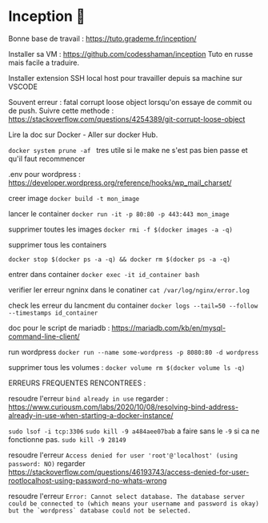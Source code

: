 # Inception  🔲

Bonne base de travail :
https://tuto.grademe.fr/inception/

Installer sa VM : https://github.com/codesshaman/inception
Tuto en russe mais facile a traduire.

Installer extension SSH local host pour travailler depuis sa machine sur VSCODE

Souvent erreur :
fatal corrupt loose object lorsqu'on essaye de commit ou de push.
Suivre cette methode : https://stackoverflow.com/questions/4254389/git-corrupt-loose-object

Lire la doc  sur Docker - Aller sur docker Hub.

```docker system prune -af ``` tres utile si le make ne s'est pas bien passe et qu'il faut recommencer

.env pour wordpress : https://developer.wordpress.org/reference/hooks/wp_mail_charset/

creer image
```docker build -t mon_image ```

lancer le container
```docker run -it -p 80:80 -p 443:443 mon_image```

supprimer toutes les images
```docker rmi -f $(docker images -a -q)```

supprimer tous les containers

```docker stop $(docker ps -a -q) && docker rm $(docker ps -a -q)```

entrer dans container
```docker exec -it id_container bash```

verifier ler erreur ngninx dans le conatiner
```cat /var/log/nginx/error.log```

check les erreur du lancment du container
```docker logs --tail=50 --follow --timestamps id_container```

doc pour le script de mariadb : https://mariadb.com/kb/en/mysql-command-line-client/

run wordpress
```docker run --name some-wordpress -p 8080:80 -d wordpress```

supprimer tous les volumes :
```docker volume rm $(docker volume ls -q)```

ERREURS FREQUENTES RENCONTREES :

resoudre l'erreur ```bind already in use```
regarder : https://www.curiousm.com/labs/2020/10/08/resolving-bind-address-already-in-use-when-starting-a-docker-instance/

```sudo lsof -i tcp:3306```
```sudo kill -9 a484aee07bab``` a faire sans le ```-9``` si ca ne fonctionne pas.
```sudo kill -9 28149```

resoudre l'erreur ```Access denied for user 'root'@'localhost' (using password: NO)```
regarder https://stackoverflow.com/questions/46193743/access-denied-for-user-rootlocalhost-using-password-no-whats-wrong


resoudre l'erreur ```Error: Cannot select database. The database server could be connected to (which means your username and password is okay) but the `wordpress` database could not be selected.```

